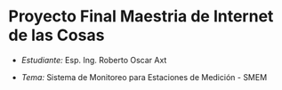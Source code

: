 # Proyecto Final Maestria de Internet de las Cosas

* *Estudiante:* Esp. Ing. Roberto Oscar Axt

* *Tema:* Sistema de Monitoreo para Estaciones de Medición - SMEM

